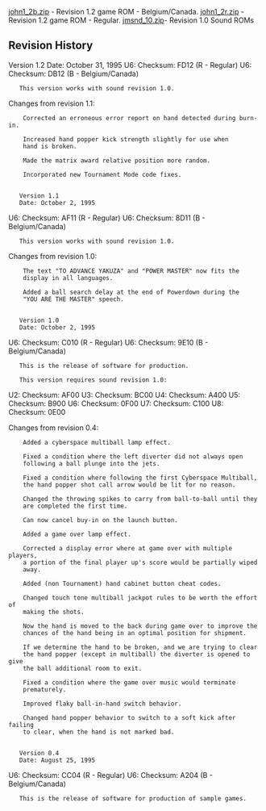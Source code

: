 [john1_2b.zip](https://github.com/jteddy/Johnny-Mnemonic-Pinball/blob/main/ROMs/john1_2b.zip) - Revision 1.2 game ROM - Belgium/Canada.
[john1_2r.zip](https://github.com/jteddy/Johnny-Mnemonic-Pinball/blob/main/ROMs/john1_2r.zip) - Revision 1.2 game ROM - Regular.
[jmsnd_10.zip](https://github.com/jteddy/Johnny-Mnemonic-Pinball/blob/main/ROMs/jmsnd_10.zip)- Revision 1.0 Sound ROMs

## Revision History

Version 1.2
       Date: October 31, 1995
U6:    Checksum: FD12 (R - Regular)
U6:    Checksum: DB12 (B - Belgium/Canada)

       This version works with sound revision 1.0.

Changes from revision 1.1:

        Corrected an erroneous error report on hand detected during burn-in.
    
        Increased hand popper kick strength slightly for use when
        hand is broken.
    
        Made the matrix award relative position more random.
    
        Incorporated new Tournament Mode code fixes.


       Version 1.1
       Date: October 2, 1995
U6:    Checksum: AF11 (R - Regular)
U6:    Checksum: 8D11 (B - Belgium/Canada)

       This version works with sound revision 1.0.

Changes from revision 1.0:

        The text "TO ADVANCE YAKUZA" and "POWER MASTER" now fits the
        display in all languages.
    
        Added a ball search delay at the end of Powerdown during the
        "YOU ARE THE MASTER" speech.


       Version 1.0
       Date: October 2, 1995
U6:    Checksum: C010 (R - Regular)
U6:    Checksum: 9E10 (B - Belgium/Canada)

       This is the release of software for production.
    
       This version requires sound revision 1.0:

U2:    Checksum: AF00
U3:    Checksum: BC00
U4:    Checksum: A400
U5:    Checksum: B900
U6:    Checksum: 0F00
U7:    Checksum: C100
U8:    Checksum: 0E00

Changes from revision 0.4:

        Added a cyberspace multiball lamp effect.
    
        Fixed a condition where the left diverter did not always open
        following a ball plunge into the jets.
    
        Fixed a condition where following the first Cyberspace Multiball,
        the hand popper shot call arrow would be lit for no reason.
    
        Changed the throwing spikes to carry from ball-to-ball until they
        are completed the first time.
    
        Can now cancel buy-in on the launch button.
    
        Added a game over lamp effect.
    
        Corrected a display error where at game over with multiple players,
        a portion of the final player up's score would be partially wiped
        away.
    
        Added (non Tournament) hand cabinet button cheat codes. 
    
        Changed touch tone multiball jackpot rules to be worth the effort of
        making the shots.
    
        Now the hand is moved to the back during game over to improve the
        chances of the hand being in an optimal position for shipment.
    
        If we determine the hand to be broken, and we are trying to clear
        the hand popper (except in multiball) the diverter is opened to give
        the ball additional room to exit.
    
        Fixed a condition where the game over music would terminate
        prematurely.
    
        Improved flaky ball-in-hand switch behavior.
    
        Changed hand popper behavior to switch to a soft kick after failing
        to clear, when the hand is not marked bad.


       Version 0.4
       Date: August 25, 1995
U6:    Checksum: CC04 (R - Regular)
U6:    Checksum: A204 (B - Belgium/Canada)

       This is the release of software for production of sample games.